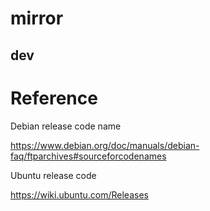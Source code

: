 # mirror


## dev


# Reference

Debian release code name

https://www.debian.org/doc/manuals/debian-faq/ftparchives#sourceforcodenames

Ubuntu release code

https://wiki.ubuntu.com/Releases
